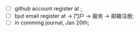 - [ ] github account register at [](github.com);
- [ ] bjut email register at [](webvpn.bjut.edu.cn) -> 门户 -> 服务 -> 邮箱注册;
- [ ] in comming journal, Jan 20th;
